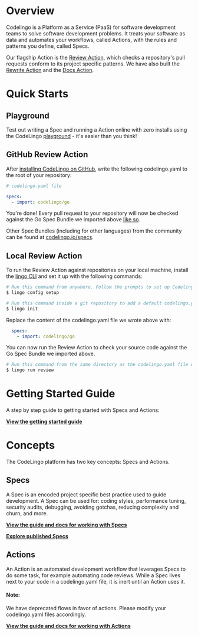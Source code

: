 # Overview

Codelingo is a Platform as a Service (PaaS) for software development teams to solve software development problems. It treats your software as data and automates your workflows, called Actions, with the rules and patterns you define, called Specs.

Our flagship Action is the [Review Action](https://www.codelingo.io/actions/codelingo/review), which checks a repository's pull requests conform to its project specific patterns. We have also built the [Rewrite Action](https://www.codelingo.io/actions/codelingo/rewrite) and the [Docs Action](https://www.codelingo.io/actions/codelingo/docs). 

# Quick Starts

## Playground

Test out writing a Spec and running a Action online with zero installs using the CodeLingo [playground](https://codelingo.io/playground) - it's easier than you think!

<!-- TODO image of the playground UI -->

<!-- TODO CLQL tutorial -->

## GitHub Review Action

After [installing CodeLingo on GitHub](https://github.com/apps/codelingo), write the following codelingo.yaml to the root of your repository:

```yaml
# codelingo.yaml file

specs:
  - import: codelingo/go
```

You're done! Every pull request to your repository will now be checked against the Go Spec Bundle we imported above [like so](https://github.com/codelingo/ReviewDemonstration/pull/1).

<!-- TODO add screenshot of review comment -->

Other Spec Bundles (including for other languages) from the community can be found at [codelingo.io/specs](https://www.codelingo.io/specs).

<!-- TODO add instructions on how to interact with Review Action with GitHub comments -->

## Local Review Action

To run the Review Action against repositories on your local machine, install the [lingo CLI](https://github.com/codelingo/lingo/releases/latest) and set it up with the following commands:

```bash
# Run this command from anywhere. Follow the prompts to set up Codelingo on your machine.
$ lingo config setup

# Run this command inside a git repository to add a default codelingo.yaml file in the current directory.
$ lingo init
```

Replace the content of the codelingo.yaml file we wrote above with:

```yaml
  specs:
    - import: codelingo/go
```

You can now run the Review Action to check your source code against the Go Spec Bundle we imported above.

```bash
# Run this command from the same directory as the codelingo.yaml file or any of its sub directories.
$ lingo run review
```

# Getting Started Guide

A step by step guide to getting started with Specs and Actions: 

**[View the getting started guide](getting-started.md)**

# Concepts

The CodeLingo platform has two key concepts: Specs and Actions.

## Specs

A Spec is an encoded project specific best practice used to guide development. A Spec can be used for: coding styles, performance tuning, security audits, debugging, avoiding gotchas, reducing complexity and churn, and more.

**[View the guide and docs for working with Specs](concepts/specs.md)**

**[Explore published Specs](https://www.codelingo.io/specs)**

## Actions

An Action is an automated development workflow that leverages Specs to do some task, for example automating code reviews. While a Spec lives next to your code in a codelingo.yaml file, it is inert until an Action uses it.

#### Note:

We have deprecated flows in favor of actions. Please modify your codelingo.yaml files accordingly.

**[View the guide and docs for working with Actions](concepts/actions.md)**

